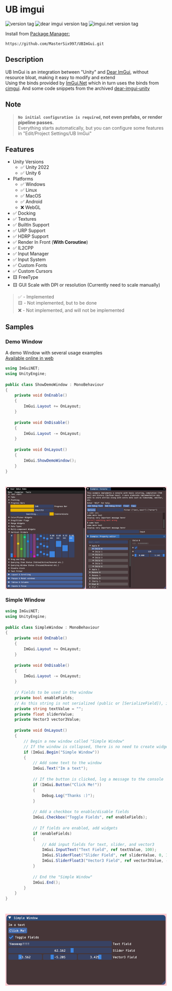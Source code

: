﻿# UB imgui
![version tag](https://img.shields.io/badge/version-0.0.1-blue)
![dear imgui version tag](https://img.shields.io/badge/DearImGui-1.91.0-orange)
![imgui.net version tag](https://img.shields.io/badge/ImGui.Net-1.91.0.1-purple)<br/>

Install from [Package Manager:](https://docs.unity3d.com/Manual/upm-ui-giturl.html)
```
https://github.com/MasterSix997/UBImGui.git
```
## Description
UB ImGui is an integration between "Unity" and [Dear ImGui](https://github.com/ocornut/imgui), without resource bloat, making it easy to modify and extend <br/>
Using the binds provided by [ImGui.Net](https://github.com/ImGuiNET/ImGui.NET) which in turn uses the binds from [cimgui](https://github.com/cimgui/cimgui).
And some code snippets from the archived [dear-imgui-unity](https://github.com/realgamessoftware/dear-imgui-unity)<br/>

## Note
> **`No initial configuration is required`, not even prefabs, or render pipeline passes.<br/>**
> Everything starts automatically, but you can configure some features in "Edit/Project Settings/UB ImGui"

## Features
- Unity Versions 
  - ✅ Unity 2022
  - ✅ Unity 6
- Platforms
  - ✅ Windows
  - ✅ Linux
  - ✅ MacOS
  - ✅ Android
  - ❌ WebGL
- ✅ Docking
- ✅ Textures
- ✅ BuiltIn Support
- ✅ URP Support
- ✅ HDRP Support
- ✅ Render In Front (**With Coroutine**)
- ✅ IL2CPP
- ✅ Input Manager
- ✅ Input System
- ✅ Custom Fonts
- ✅ Custom Cursors
- 🟨 FreeType
- 🟨 GUI Scale with DPI or resolution (Currently need to scale manually)

> ✅ - Implemented<br/>
> 🟨 - Not implemented, but to be done<br/>
> ❌ - Not implemented, and will not be implemented<br/>
 
## Samples
### Demo Window
A demo Window with several usage examples<br/>
[Available online in web](https://pthom.github.io/imgui_manual_online/manual/imgui_manual.html)

```csharp
using ImGuiNET;
using UnityEngine;

public class ShowDemoWindow : MonoBehaviour
{
    private void OnEnable()
    {
        ImGui.Layout += OnLayout;
    }
    
    private void OnDisable()
    {
        ImGui.Layout -= OnLayout;
    }

    private void OnLayout()
    {
        ImGui.ShowDemoWindow();
    }
}
```
<h1 align="center">
<a href="#"><img align="center" src="Documentation/Sources/DemoWindow.png"></a>
<br />
</h1>

### Simple Window

```csharp
using ImGuiNET;
using UnityEngine;

public class SimpleWindow : MonoBehaviour
{
    private void OnEnable()
    {
        ImGui.Layout += OnLayout;
    }

    private void OnDisable()
    {
        ImGui.Layout -= OnLayout;
    }

    // Fields to be used in the window
    private bool enableFields;
    // As this string is not serialized (public or [SerializeField]), it is necessary to initialize it before using
    private string textValue = "";
    private float sliderValue;
    private Vector3 vector3Value;
    
    private void OnLayout()
    {
        // Begin a new window called "Simple Window"
        // If the window is collapsed, there is no need to create widgets (no need to call ImGui.End())
        if (ImGui.Begin("Simple Window"))
        {
            // Add some text to the window
            ImGui.Text("Im a text");
            
            // If the button is clicked, log a message to the console
            if (ImGui.Button("Click Me!"))
            {
                Debug.Log("Thanks :)");
            }

            // Add a checkbox to enable/disable fields
            ImGui.Checkbox("Toggle Fields", ref enableFields);

            // If fields are enabled, add widgets
            if (enableFields)
            {
                // Add input fields for text, slider, and vector3
                ImGui.InputText("Text Field", ref textValue, 100);
                ImGui.SliderFloat("Slider Field", ref sliderValue, 0, 100);
                ImGui.SliderFloat3("Vector3 Field", ref vector3Value, -10, 10);
            }

            // End the "Simple Window"
            ImGui.End();
        }
    }
}
```
<h1 align="left">
<a href="#"><img align="center" src="Documentation/Sources/SimpleWindow.png"></a>
<br />
</h1>

